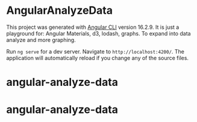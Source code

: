 # AngularAnalyzeData

This project was generated with [Angular CLI](https://github.com/angular/angular-cli) version 16.2.9.
It is just a playground for: Angular Materials, d3, lodash, graphs.
To expand into data analyze and more graphing.

Run `ng serve` for a dev server. Navigate to `http://localhost:4200/`. The application will automatically reload if you change any of the source files.
# angular-analyze-data
# angular-analyze-data
